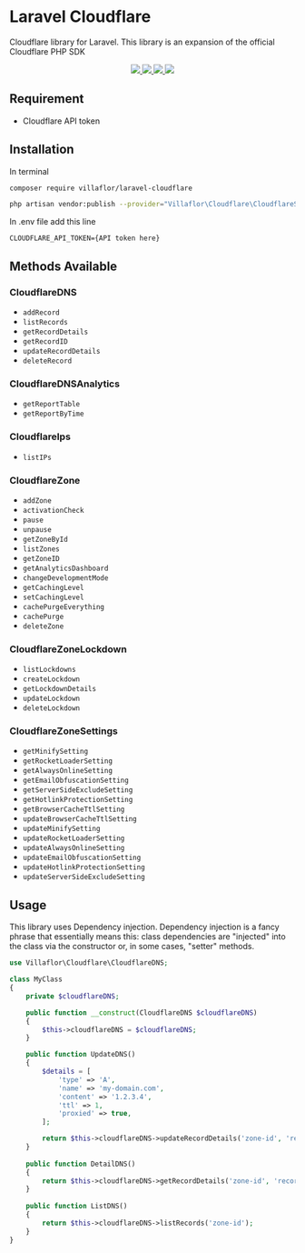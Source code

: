# Laravel Cloudflare

Cloudflare library for Laravel. This library is an expansion of the official Cloudflare PHP SDK

<p align="center">
  <a href="https://travis-ci.org/github/villaflor/laravel-cloudflare">
    <img src="https://img.shields.io/travis/villaflor/laravel-cloudflare.svg?style=flat">
  </a>
  <a href="https://github.com/villaflor/laravel-cloudflare/blob/main/LICENSE">
    <img src="https://img.shields.io/github/license/villaflor/laravel-cloudflare.svg?style=flat">
  </a>
  <a href="https://travis-ci.org/github/villaflor/laravel-cloudflare">
    <img src="https://img.shields.io/packagist/php-v/villaflor/laravel-cloudflare">
  </a>
  <a href="https://packagist.org/packages/villaflor/laravel-cloudflare">
    <img src="https://img.shields.io/packagist/v/villaflor/laravel-cloudflare">
  </a>
</p>


## Requirement
+ Cloudflare API token

## Installation
In terminal

```bash
composer require villaflor/laravel-cloudflare

php artisan vendor:publish --provider="Villaflor\Cloudflare\CloudflareServiceProvider"
```

In .env file add this line
```env
CLOUDFLARE_API_TOKEN={API token here}
```


## Methods Available
### CloudflareDNS
+ ``` addRecord ```
+ ``` listRecords ```
+ ``` getRecordDetails ```
+ ``` getRecordID ```
+ ``` updateRecordDetails ```
+ ``` deleteRecord ```

### CloudflareDNSAnalytics
+ ``` getReportTable ```
+ ``` getReportByTime ```

### CloudflareIps
+ ``` listIPs ```

### CloudflareZone
+ ``` addZone ```
+ ``` activationCheck ```
+ ``` pause ```
+ ``` unpause ```
+ ``` getZoneById ```
+ ``` listZones ```
+ ``` getZoneID ```
+ ``` getAnalyticsDashboard ```
+ ``` changeDevelopmentMode ```
+ ``` getCachingLevel ```
+ ``` setCachingLevel ```
+ ``` cachePurgeEverything ```
+ ``` cachePurge ```
+ ``` deleteZone ```

### CloudflareZoneLockdown
+ ``` listLockdowns ```
+ ``` createLockdown ```
+ ``` getLockdownDetails ```
+ ``` updateLockdown ```
+ ``` deleteLockdown ```

### CloudflareZoneSettings
+ ``` getMinifySetting ```
+ ``` getRocketLoaderSetting ```
+ ``` getAlwaysOnlineSetting ```
+ ``` getEmailObfuscationSetting ```
+ ``` getServerSideExcludeSetting ```
+ ``` getHotlinkProtectionSetting ```
+ ``` getBrowserCacheTtlSetting ```
+ ``` updateBrowserCacheTtlSetting ```
+ ``` updateMinifySetting ```
+ ``` updateRocketLoaderSetting ```
+ ``` updateAlwaysOnlineSetting ```
+ ``` updateEmailObfuscationSetting ```
+ ``` updateHotlinkProtectionSetting ```
+ ``` updateServerSideExcludeSetting ```

## Usage

This library uses Dependency injection. Dependency injection is a fancy phrase that essentially means this: class dependencies are "injected" into the class via the constructor or, in some cases, "setter" methods.

```php
use Villaflor\Cloudflare\CloudflareDNS;

class MyClass
{
    private $cloudflareDNS;

    public function __construct(CloudflareDNS $cloudflareDNS)
    {
        $this->cloudflareDNS = $cloudflareDNS;
    }

    public function UpdateDNS()
    {
        $details = [
            'type' => 'A',
            'name' => 'my-domain.com',
            'content' => '1.2.3.4',
            'ttl' => 1,
            'proxied' => true,
        ];

        return $this->cloudflareDNS->updateRecordDetails('zone-id', 'record-id', $details);
    }
    
    public function DetailDNS()
    {
        return $this->cloudflareDNS->getRecordDetails('zone-id', 'record-id');
    }
    
    public function ListDNS()
    {
        return $this->cloudflareDNS->listRecords('zone-id');
    }
}
```
